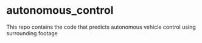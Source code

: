 # autonomous_control

This repo contains the code that predicts autonomous vehicle control using surrounding footage
